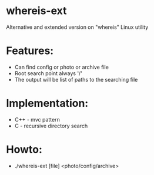 # whereis-ext
Alternative and extended version on "whereis" Linux utility

# Features:
* Can find config or photo or archive file
* Root search point always '/'
* The output will be list of paths to the searching file

# Implementation:
* C++ - mvc pattern
* C - recursive directory search

# Howto:
* ./whereis-ext [file] <photo/config/archive>
